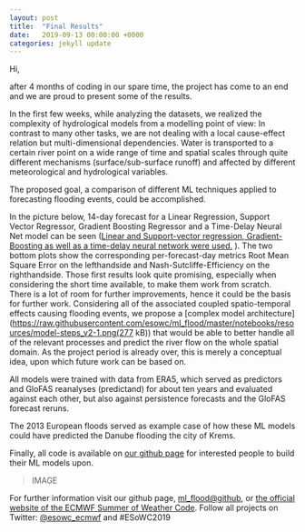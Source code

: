 ```yaml
---
layout: post
title:  "Final Results"
date:   2019-09-13 00:00:00 +0000
categories: jekyll update
---
```


Hi, 

after 4 months of coding in our spare time, the project has come to an end and we are proud to present some of the results.

In the first few weeks, while analyzing the datasets, we realized the complexity of hydrological models from a modelling point of view: In contrast to many other tasks, we are not dealing with a local cause-effect relation but multi-dimensional dependencies. Water is transported to a certain river point on a wide range of time and spatial scales through quite different mechanisms (surface/sub-surface runoff) and affected by different meteorological and hydrological variables.

The proposed goal, a comparison of different ML techniques applied to forecasting flooding events, could be accomplished. 

In the picture below, 14-day forecast for a Linear Regression, Support Vector Regressor, Gradient Boosting Regressor and a Time-Delay Neural Net model can be seen ([Linear and Support-vector regression, Gradient-Boosting as well as a time-delay neural network were used.](https://github.com/esowc/ml_flood/tree/master/notebooks/3_model_tests) ). The two bottom plots show the corresponding per-forecast-day metrics Root Mean Square Error on the lefthandside and Nash-Sutcliffe-Efficiency on the righthandside.
Those first results look quite promising, especially when considering the short time available, to make them work from scratch. There is a lot of room for further improvements, hence it could be the basis for further work.
Considering all of the associated coupled spatio-temporal effects causing flooding events, we propose a
[complex model architecture](https://raw.githubusercontent.com/esowc/ml_flood/master/notebooks/resources/model-steps_v2-1.png(277 kB))
that would be able to better handle all of the relevant processes and predict the river flow on the whole spatial domain.
As the project period is already over, this is merely a conceptual idea, upon which future work can be based on.

All models were trained with data from ERA5, which served as predictors and GloFAS reanalyses (predictand) for about ten years and evaluated against each other, but also against persistence forecasts and the GloFAS forecast reruns.

The 2013 European floods served as example case of how these ML models could have predicted the Danube flooding 
the city of Krems. 

Finally, all code is available on [our github page](https://github.com/esowc/ml_flood) for interested people to build their ML models upon.

> IMAGE


For further information visit our github page, [ml_flood@github](https://github.com/esowc/ml_flood), or
[the official website of the ECMWF Summer of Weather Code](https://www.ecmwf.int/en/learning/workshops/ecmwf-summer-weather-code-2019).
Follow all projects on Twitter:  [@esowc_ecmwf](https://twitter.com/esowc_ecmwf) and #ESoWC2019
